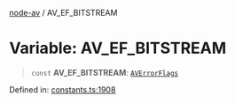 [node-av](../globals.md) / AV\_EF\_BITSTREAM

# Variable: AV\_EF\_BITSTREAM

> `const` **AV\_EF\_BITSTREAM**: [`AVErrorFlags`](../type-aliases/AVErrorFlags.md)

Defined in: [constants.ts:1908](https://github.com/seydx/av/blob/f8631fc881b394300b1479f511d55cf1c370a87f/src/constants/constants.ts#L1908)
